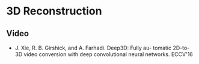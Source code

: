 # 3D Reconstruction

## Video
- J. Xie, R. B. Girshick, and A. Farhadi. Deep3D: Fully au-
tomatic 2D-to-3D video conversion with deep convolutional neural networks. ECCV'16